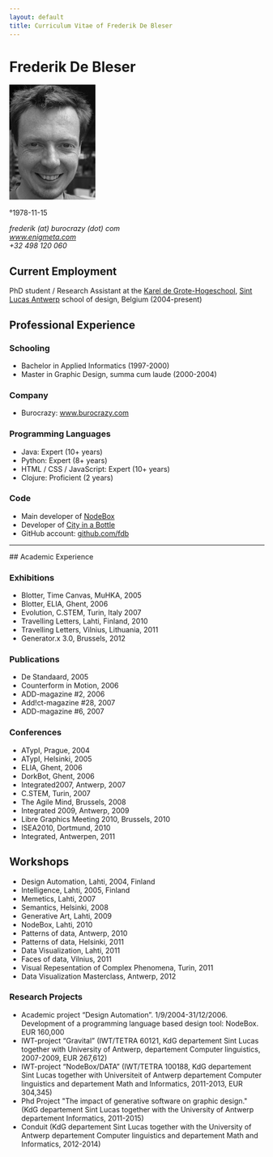 ```yaml
---
layout: default
title: Curriculum Vitae of Frederik De Bleser
---
```

<h1 class="print-only">Frederik De Bleser</h1>
<div class="mugshot print-only"><img src="/media/img/frederik-de-bleser.jpg" alt="Frederik De Bleser"></div>

<time>°1978-11-15</time>
<address>
frederik (at) burocrazy (dot) com<br>
<a href="http://www.enigmeta.com/">www.enigmeta.com</a><br>
+32 498 120 060<br>
</address>

## Current Employment
PhD student / Research Assistant at the <a href="http://www.kdg.be/">Karel de Grote-Hogeschool</a>, <a href="http://www.sintlucasantwerpen.be/">Sint Lucas Antwerp</a> school of design, Belgium (2004-present)

## Professional Experience

### Schooling
* Bachelor in Applied Informatics (1997-2000)
* Master in Graphic Design, summa cum laude (2000-2004)

### Company
* Burocrazy: <a href="http://www.burocrazy.com/">www.burocrazy.com</a>

### Programming Languages
* Java: Expert (10+ years)
* Python: Expert (8+ years)
* HTML / CSS / JavaScript: Expert (10+ years)
* Clojure: Proficient (2 years)

### Code
* Main developer of <a href="http://nodebox.net/">NodeBox</a>
* Developer of <a href="http://www.cityinabottle.org/">City in a Bottle</a>
* GitHub account: <a href="https://github.com/fdb">github.com/fdb</a>

<hr class="page-break">
## Academic Experience

### Exhibitions
* Blotter, Time Canvas, MuHKA, 2005 
* Blotter, ELIA, Ghent, 2006 
* Evolution, C.STEM, Turin, Italy 2007 
* Travelling Letters, Lahti, Finland, 2010
* Travelling Letters, Vilnius, Lithuania, 2011
* Generator.x 3.0, Brussels, 2012

### Publications
* De Standaard, 2005 
* Counterform in Motion, 2006 
* ADD-magazine #2, 2006 
* Add!ct-magazine #28, 2007 
* ADD-magazine #6, 2007

### Conferences 
* ATypI, Prague, 2004 
* ATypI, Helsinki, 2005 
* ELIA, Ghent, 2006 
* DorkBot, Ghent, 2006 
* Integrated2007, Antwerp, 2007 
* C.STEM, Turin, 2007 
* The Agile Mind, Brussels, 2008 
* Integrated 2009, Antwerp, 2009 
* Libre Graphics Meeting 2010, Brussels, 2010 
* ISEA2010, Dortmund, 2010
* Integrated, Antwerpen, 2011

## Workshops
* Design Automation, Lahti, 2004, Finland 
* Intelligence, Lahti, 2005, Finland 
* Memetics, Lahti, 2007 
* Semantics, Helsinki, 2008
* Generative Art, Lahti, 2009 
* NodeBox, Lahti, 2010 
* Patterns of data, Antwerp, 2010
* Patterns of data, Helsinki, 2011
* Data Visualization, Lahti, 2011
* Faces of data, Vilnius, 2011
* Visual Repesentation of Complex Phenomena, Turin, 2011
* Data Visualization Masterclass, Antwerp, 2012


### Research Projects
* Academic project “Design Automation”. 1/9/2004-31/12/2006. Development of a programming language based design tool: NodeBox. EUR 160,000
* IWT-project “Gravital” (IWT/TETRA 60121, KdG departement Sint Lucas together with University of Antwerp, departement Computer linguistics, 2007-2009, EUR 267,612)
* IWT-project “NodeBox/DATA” (IWT/TETRA 100188, KdG departement Sint Lucas together with Universiteit of Antwerp departement Computer linguistics and departement Math and Informatics, 2011-2013, EUR 304,345)
* Phd Project "The impact of generative software on graphic design." (KdG departement Sint Lucas together with the University of Antwerp departement Informatics, 2011-2015)
* Conduit (KdG departement Sint Lucas together with the University of Antwerp departement Computer linguistics and departement Math and Informatics, 2012-2014)


